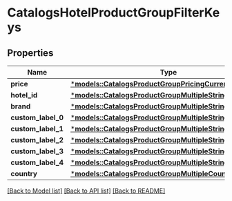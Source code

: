 # CatalogsHotelProductGroupFilterKeys

## Properties
Name | Type | Description | Notes
------------ | ------------- | ------------- | -------------
**price** | [***models::CatalogsProductGroupPricingCurrencyCriteria**](catalogs_product_group_pricing_currency_criteria.md) |  | 
**hotel_id** | [***models::CatalogsProductGroupMultipleStringCriteria**](CatalogsProductGroupMultipleStringCriteria.md) |  | 
**brand** | [***models::CatalogsProductGroupMultipleStringCriteria**](CatalogsProductGroupMultipleStringCriteria.md) |  | 
**custom_label_0** | [***models::CatalogsProductGroupMultipleStringCriteria**](CatalogsProductGroupMultipleStringCriteria.md) |  | 
**custom_label_1** | [***models::CatalogsProductGroupMultipleStringCriteria**](CatalogsProductGroupMultipleStringCriteria.md) |  | 
**custom_label_2** | [***models::CatalogsProductGroupMultipleStringCriteria**](CatalogsProductGroupMultipleStringCriteria.md) |  | 
**custom_label_3** | [***models::CatalogsProductGroupMultipleStringCriteria**](CatalogsProductGroupMultipleStringCriteria.md) |  | 
**custom_label_4** | [***models::CatalogsProductGroupMultipleStringCriteria**](CatalogsProductGroupMultipleStringCriteria.md) |  | 
**country** | [***models::CatalogsProductGroupMultipleCountriesCriteria**](CatalogsProductGroupMultipleCountriesCriteria.md) |  | 

[[Back to Model list]](../README.md#documentation-for-models) [[Back to API list]](../README.md#documentation-for-api-endpoints) [[Back to README]](../README.md)


